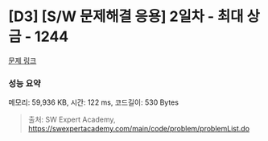 # [D3] [S/W 문제해결 응용] 2일차 - 최대 상금 - 1244 

[문제 링크](https://swexpertacademy.com/main/code/problem/problemDetail.do?contestProbId=AV15Khn6AN0CFAYD) 

### 성능 요약

메모리: 59,936 KB, 시간: 122 ms, 코드길이: 530 Bytes



> 출처: SW Expert Academy, https://swexpertacademy.com/main/code/problem/problemList.do